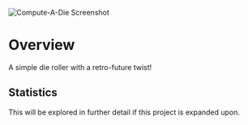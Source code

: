 ![Compute-A-Die Screenshot](https://i.imgur.com/QqOabn1.png)

# Overview
A simple die roller with a retro-future twist!

## Statistics
This will be explored in further detail if this project is expanded upon.